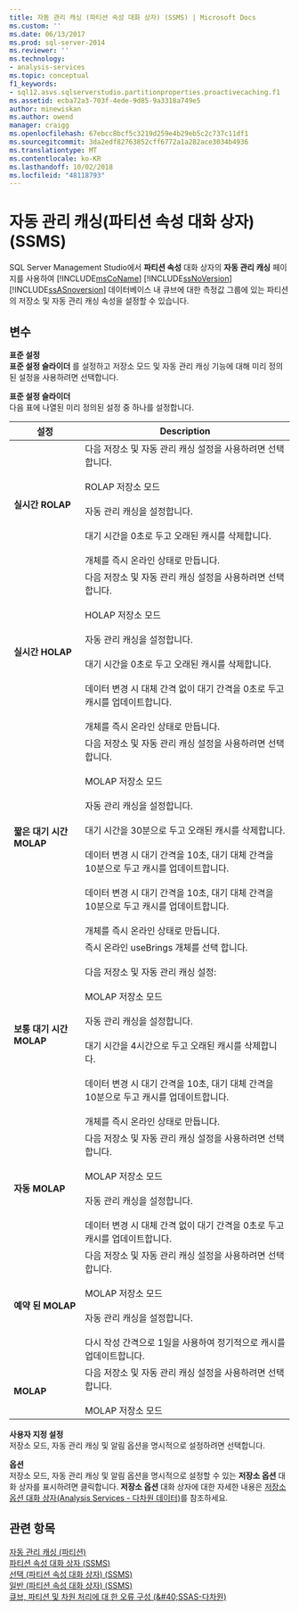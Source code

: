 ```yaml
---
title: 자동 관리 캐싱 (파티션 속성 대화 상자) (SSMS) | Microsoft Docs
ms.custom: ''
ms.date: 06/13/2017
ms.prod: sql-server-2014
ms.reviewer: ''
ms.technology:
- analysis-services
ms.topic: conceptual
f1_keywords:
- sql12.asvs.sqlserverstudio.partitionproperties.proactivecaching.f1
ms.assetid: ecba72a3-703f-4ede-9d85-9a3318a749e5
author: minewiskan
ms.author: owend
manager: craigg
ms.openlocfilehash: 67ebcc8bcf5c3219d259e4b29eb5c2c737c11df1
ms.sourcegitcommit: 3da2edf82763852cff6772a1a282ace3034b4936
ms.translationtype: MT
ms.contentlocale: ko-KR
ms.lasthandoff: 10/02/2018
ms.locfileid: "48118793"
---
```

# <a name="proactive-caching-partition-properties-dialog-box-ssms"></a>자동 관리 캐싱(파티션 속성 대화 상자)(SSMS)
  SQL Server Management Studio에서 **파티션 속성** 대화 상자의 **자동 관리 캐싱** 페이지를 사용하여 [!INCLUDE[msCoName](../includes/msconame-md.md)] [!INCLUDE[ssNoVersion](../includes/ssnoversion-md.md)] [!INCLUDE[ssASnoversion](../includes/ssasnoversion-md.md)] 데이터베이스 내 큐브에 대한 측정값 그룹에 있는 파티션의 저장소 및 자동 관리 캐싱 속성을 설정할 수 있습니다.  
  
## <a name="options"></a>변수  
 **표준 설정**  
 **표준 설정 슬라이더** 를 설정하고 저장소 모드 및 자동 관리 캐싱 기능에 대해 미리 정의된 설정을 사용하려면 선택합니다.  
  
 **표준 설정 슬라이더**  
 다음 표에 나열된 미리 정의된 설정 중 하나를 설정합니다.  
  
|설정|Description|  
|-------------|-----------------|  
|**실시간 ROLAP**|다음 저장소 및 자동 관리 캐싱 설정을 사용하려면 선택합니다.<br /><br /> ROLAP 저장소 모드<br /><br /> 자동 관리 캐싱을 설정합니다.<br /><br /> 대기 시간을 0초로 두고 오래된 캐시를 삭제합니다.<br /><br /> 개체를 즉시 온라인 상태로 만듭니다.|  
|**실시간 HOLAP**|다음 저장소 및 자동 관리 캐싱 설정을 사용하려면 선택합니다.<br /><br /> HOLAP 저장소 모드<br /><br /> 자동 관리 캐싱을 설정합니다.<br /><br /> 대기 시간을 0초로 두고 오래된 캐시를 삭제합니다.<br /><br /> 데이터 변경 시 대체 간격 없이 대기 간격을 0초로 두고 캐시를 업데이트합니다.<br /><br /> 개체를 즉시 온라인 상태로 만듭니다.|  
|**짧은 대기 시간 MOLAP**|다음 저장소 및 자동 관리 캐싱 설정을 사용하려면 선택합니다.<br /><br /> MOLAP 저장소 모드<br /><br /> 자동 관리 캐싱을 설정합니다.<br /><br /> 대기 시간을 30분으로 두고 오래된 캐시를 삭제합니다.<br /><br /> 데이터 변경 시 대기 간격을 10초, 대기 대체 간격을 10분으로 두고 캐시를 업데이트합니다.<br /><br /> 데이터 변경 시 대기 간격을 10초, 대기 대체 간격을 10분으로 두고 캐시를 업데이트합니다.<br /><br /> 개체를 즉시 온라인 상태로 만듭니다.|  
|**보통 대기 시간 MOLAP**|즉시 온라인 useBrings 개체를 선택 합니다.<br /><br /> 다음 저장소 및 자동 관리 캐싱 설정:<br /><br /> MOLAP 저장소 모드<br /><br /> 자동 관리 캐싱을 설정합니다.<br /><br /> 대기 시간을 4시간으로 두고 오래된 캐시를 삭제합니다.<br /><br /> 데이터 변경 시 대기 간격을 10초, 대기 대체 간격을 10분으로 두고 캐시를 업데이트합니다.<br /><br /> 개체를 즉시 온라인 상태로 만듭니다.|  
|**자동 MOLAP**|다음 저장소 및 자동 관리 캐싱 설정을 사용하려면 선택합니다.<br /><br /> MOLAP 저장소 모드<br /><br /> 자동 관리 캐싱을 설정합니다.<br /><br /> 데이터 변경 시 대체 간격 없이 대기 간격을 0초로 두고 캐시를 업데이트합니다.|  
|**예약 된 MOLAP**|다음 저장소 및 자동 관리 캐싱 설정을 사용하려면 선택합니다.<br /><br /> MOLAP 저장소 모드<br /><br /> 자동 관리 캐싱을 설정합니다.<br /><br /> 다시 작성 간격으로 1일을 사용하여 정기적으로 캐시를 업데이트합니다.|  
|**MOLAP**|다음 저장소 및 자동 관리 캐싱 설정을 사용하려면 선택합니다.<br /><br /> MOLAP 저장소 모드|  
  
 **사용자 지정 설정**  
 저장소 모드, 자동 관리 캐싱 및 알림 옵션을 명시적으로 설정하려면 선택합니다.  
  
 **옵션**  
 저장소 모드, 자동 관리 캐싱 및 알림 옵션을 명시적으로 설정할 수 있는 **저장소 옵션** 대화 상자를 표시하려면 클릭합니다. **저장소 옵션** 대화 상자에 대한 자세한 내용은 [저장소 옵션 대화 상자&#40;Analysis Services - 다차원 데이터&#41;](storage-options-dialog-box-analysis-services-multidimensional-data.md)를 참조하세요.  
  
## <a name="see-also"></a>관련 항목  
 [자동 관리 캐싱 &#40;파티션&#41;](multidimensional-models-olap-logical-cube-objects/partitions-proactive-caching.md)   
 [파티션 속성 대화 상자 &#40;SSMS&#41;](partition-properties-dialog-box-ssms.md)   
 [선택 &#40;파티션 속성 대화 상자&#41; &#40;SSMS&#41;](selection-partition-properties-dialog-box-ssms.md)   
 [일반 &#40;파티션 속성 대화 상자&#41; &#40;SSMS&#41;](general-partition-properties-dialog-box-ssms.md)   
 [큐브, 파티션 및 차원 처리에 대 한 오류 구성 &#40;&AMP;#40;SSAS-다차원&#41;](multidimensional-models/error-configuration-for-cube-partition-and-dimension-processing.md)  
  
  
